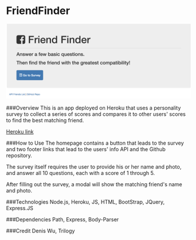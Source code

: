# FriendFinder

![friendfinder](./friendfinderpage.png)

###Overview
This is an app deployed on Heroku that uses a personality survey to collect a series of scores and compares it to other users' scores to find the best matching friend.

[Heroku link](https://frozen-coast-95001.herokuapp.com/)

###How to Use
The homepage contains a button that leads to the survey and two footer links that lead to the users' info API and the Github repository.

The survey itself requires the user to provide his or her name and photo, and answer all 10 questions, each with a score of 1 through 5.

After filling out the survey, a modal will show the matching friend's name and photo.

###Technologies
Node.js, Heroku, JS, HTML, BootStrap, JQuery, Express.JS

###Dependencies
Path, Express, Body-Parser

###Credit
Denis Wu, Trilogy
